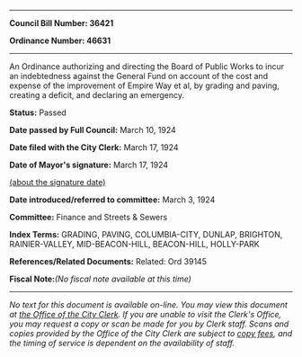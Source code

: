 

********

**Council Bill Number: 36421**
   
**Ordinance Number: 46631**
********

 An Ordinance authorizing and directing the Board of Public Works to incur an indebtedness against the General Fund on account of the cost and expense of the improvement of Empire Way et al, by grading and paving, creating a deficit, and declaring an emergency.

**Status:** Passed
   
**Date passed by Full Council:** March 10, 1924
   
**Date filed with the City Clerk:** March 17, 1924
   
**Date of Mayor's signature:** March 17, 1924
   
[(about the signature date)](/~public/approvaldate.htm)
   
   
   
**Date introduced/referred to committee:** March 3, 1924
   
**Committee:** Finance and Streets & Sewers
   
   
**Index Terms:** GRADING, PAVING, COLUMBIA-CITY, DUNLAP, BRIGHTON, RAINIER-VALLEY, MID-BEACON-HILL, BEACON-HILL, HOLLY-PARK

**References/Related Documents:** Related: Ord 39145

**Fiscal Note:**_(No fiscal note available at this time)_
********

_No text for this document is available on-line. You may view this document at [the Office of the City Clerk](http://www.seattle.gov/leg/clerk/contactUs.htm). If you are unable to visit the Clerk's Office, you may request a copy or scan be made for you by Clerk staff. Scans and copies provided by the Office of the City Clerk are subject to [copy fees](http://clerk.seattle.gov/~public/clerkfees.htm), and the timing of service is dependent on the availability of staff._

